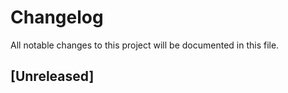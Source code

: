 # Changelog

All notable changes to this project will be documented in this file. 

## [Unreleased]
